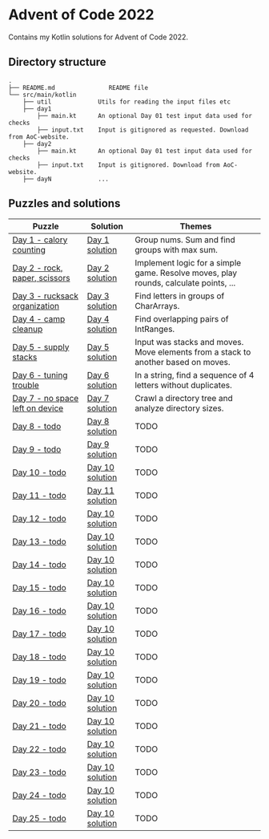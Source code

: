 # Advent of Code 2022

Contains my Kotlin solutions for Advent of Code 2022.

## Directory structure
```
.
├── README.md               README file
└── src/main/kotlin
    ├── util             Utils for reading the input files etc
    ├── day1
        ├── main.kt      An optional Day 01 test input data used for checks
        ├── input.txt    Input is gitignored as requested. Download from AoC-website.
    ├── day2
        ├── main.kt      An optional Day 01 test input data used for checks
        ├── input.txt    Input is gitignored. Download from AoC-website.
    ├── dayN             ...
```

## Puzzles and solutions

| Puzzle                                                                 | Solution                                         | Themes                                                                               |
|------------------------------------------------------------------------|--------------------------------------------------|--------------------------------------------------------------------------------------|
| [Day 1 - calory counting](https://adventofcode.com/2022/day/1)         | [Day 1 solution](src/main/kotlin/day1/main.kt)   | Group nums. Sum and find groups with max sum.                                        |
| [Day 2 - rock, paper, scissors](https://adventofcode.com/2022/day/2)   | [Day 2 solution](src/main/kotlin/day2/main.kt)   | Implement logic for a simple game. Resolve moves, play rounds, calculate points, ... |
| [Day 3 - rucksack organization](https://adventofcode.com/2022/day/3)   | [Day 3 solution](src/main/kotlin/day3/main.kt)   | Find letters in groups of CharArrays.                                                |
| [Day 4 - camp cleanup](https://adventofcode.com/2022/day/4)            | [Day 4 solution](src/main/kotlin/day4/main.kt)   | Find overlapping pairs of IntRanges.                                                 |
| [Day 5 - supply stacks](https://adventofcode.com/2022/day/5)           | [Day 5 solution](src/main/kotlin/day5/main.kt)   | Input was stacks and moves. Move elements from a stack to another based on moves.    |
| [Day 6 - tuning trouble](https://adventofcode.com/2022/day/6)          | [Day 6 solution](src/main/kotlin/day6/main.kt)   | In a string, find a sequence of 4 letters without duplicates.                        |
| [Day 7 - no space left on device](https://adventofcode.com/2022/day/7) | [Day 7 solution](src/main/kotlin/day7/main.kt)   | Crawl a directory tree and analyze directory sizes.                                  |
| [Day 8 - todo](https://adventofcode.com/2022/day/8)                    | [Day 8 solution](src/main/kotlin/day8/main.kt)   | TODO                                                                                 |
| [Day 9 - todo](https://adventofcode.com/2022/day/9)                    | [Day 9 solution](src/main/kotlin/day9/main.kt)   | TODO                                                                                 |
| [Day 10 - todo](https://adventofcode.com/2022/day/10)                  | [Day 10 solution](src/main/kotlin/day10/main.kt) | TODO                                                                                 |
| [Day 11 - todo](https://adventofcode.com/2022/day/11)                  | [Day 11 solution](src/main/kotlin/day11/main.kt) | TODO                                                                                 |
| [Day 12 - todo](https://adventofcode.com/2022/day/12)                  | [Day 10 solution](src/main/kotlin/day12/main.kt) | TODO                                                                                 |
| [Day 13 - todo](https://adventofcode.com/2022/day/13)                  | [Day 10 solution](src/main/kotlin/day13/main.kt) | TODO                                                                                 |
| [Day 14 - todo](https://adventofcode.com/2022/day/14)                  | [Day 10 solution](src/main/kotlin/day14/main.kt) | TODO                                                                                 |
| [Day 15 - todo](https://adventofcode.com/2022/day/15)                  | [Day 10 solution](src/main/kotlin/day15/main.kt) | TODO                                                                                 |
| [Day 16 - todo](https://adventofcode.com/2022/day/16)                  | [Day 10 solution](src/main/kotlin/day16/main.kt) | TODO                                                                                 |
| [Day 17 - todo](https://adventofcode.com/2022/day/17)                  | [Day 10 solution](src/main/kotlin/day17/main.kt) | TODO                                                                                 |
| [Day 18 - todo](https://adventofcode.com/2022/day/18)                  | [Day 10 solution](src/main/kotlin/day18/main.kt) | TODO                                                                                 |
| [Day 19 - todo](https://adventofcode.com/2022/day/19)                  | [Day 10 solution](src/main/kotlin/day19/main.kt) | TODO                                                                                 |
| [Day 20 - todo](https://adventofcode.com/2022/day/20)                  | [Day 10 solution](src/main/kotlin/day20/main.kt) | TODO                                                                                 |
| [Day 21 - todo](https://adventofcode.com/2122/day/21)                  | [Day 10 solution](src/main/kotlin/day21/main.kt) | TODO                                                                                 |
| [Day 22 - todo](https://adventofcode.com/2022/day/22)                  | [Day 10 solution](src/main/kotlin/day22/main.kt) | TODO                                                                                 |
| [Day 23 - todo](https://adventofcode.com/2022/day/23)                  | [Day 10 solution](src/main/kotlin/day23/main.kt) | TODO                                                                                 |
| [Day 24 - todo](https://adventofcode.com/2022/day/24)                  | [Day 10 solution](src/main/kotlin/day24/main.kt) | TODO                                                                                 |
| [Day 25 - todo](https://adventofcode.com/2022/day/25)                  | [Day 10 solution](src/main/kotlin/day25/main.kt) | TODO                                                                                 |